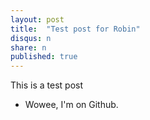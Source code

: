 ```yaml
---
layout: post
title:  "Test post for Robin"
disqus: n
share: n
published: true
---
```


This is a test post

* Wowee, I'm on Github.